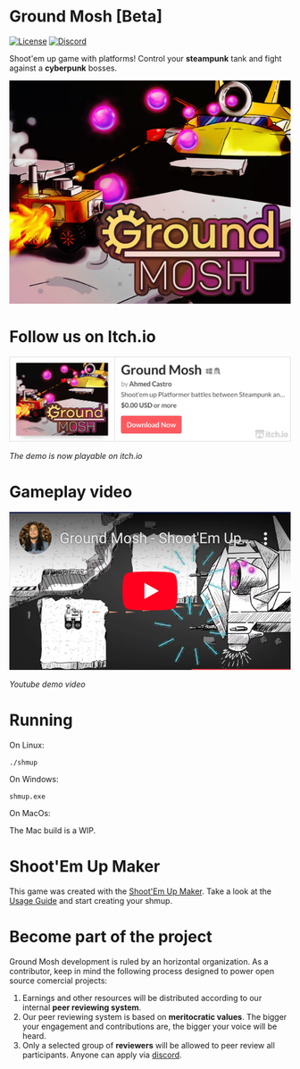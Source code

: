 # Ground Mosh [Beta]

[![License](https://img.shields.io/badge/license-MIT-brightgreen.svg)](https://github.com/Rosalila/STGExample/blob/master/LICENSE)
[![Discord](https://img.shields.io/discord/650862206925275156.svg?label=Discord&logo=discord&color=7289DA&labelColor=2C2F33)](https://discord.gg/fGBbQZ8)

Shoot'em up game with platforms! Control your **steampunk** tank and fight against a **cyberpunk** bosses.

![Alt text](img/cover.png?raw=true)

# Follow us on Itch.io

[![Alt text](img/itch_link.png?raw=true)](https://turupawn.itch.io/ground-mosh)

_The demo is now playable on itch.io_

# Gameplay video

[![Alt text](img/youtube_link.png?raw=true)](https://www.youtube.com/watch?v=-7O7kV7iMwk)

_Youtube demo video_

# Running

On Linux:

```
./shmup
```

On Windows:

```
shmup.exe
```

On MacOs:

The Mac build is a WIP.

# Shoot'Em Up Maker

This game was created with the [Shoot'Em Up Maker](https://github.com/Rosalila/STG#usage). Take a look at the [Usage Guide](https://github.com/Rosalila/STG#usage) and start creating your shmup.

# Become part of the project

Ground Mosh development is ruled by an horizontal organization. As a contributor, keep in mind the following process designed to power open source comercial projects:

1. Earnings and other resources will be distributed according to our internal **peer reviewing system**.
2. Our peer reviewing system is based on **meritocratic values**. The bigger your engagement and contributions are, the bigger your voice will be heard.
3. Only a selected group of **reviewers** will be allowed to peer review all participants. Anyone can apply via [discord](https://discord.gg/fGBbQZ8).
